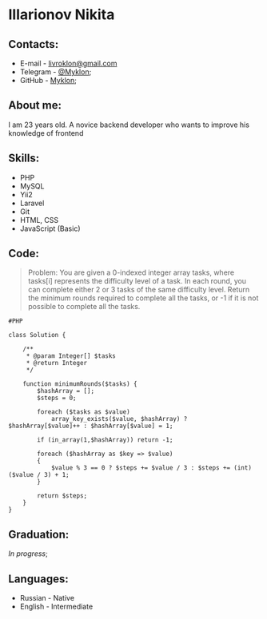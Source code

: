 # Illarionov Nikita
## Contacts: 
  * E-mail - livroklon@gmail.com
  * Telegram - [@Myklon](https://t.me/Myklon);
  * GitHub - [Myklon](https://github.com/Myklon);

## About me:
I am 23 years old. A novice backend developer who wants to improve his knowledge of frontend

## Skills:
* PHP
* MySQL
* Yii2
* Laravel
* Git
* HTML, CSS
* JavaScript (Basic)

## Code:
> Problem: You are given a 0-indexed integer array tasks, where tasks[i] represents the difficulty level of a task. In each round, you can complete either 2 or 3 tasks of the same difficulty level.
Return the minimum rounds required to complete all the tasks, or -1 if it is not possible to complete all the tasks.
```
#PHP

class Solution {

    /**
     * @param Integer[] $tasks
     * @return Integer
     */
     
    function minimumRounds($tasks) {
        $hashArray = [];
        $steps = 0;
        
        foreach ($tasks as $value)
            array_key_exists($value, $hashArray) ? $hashArray[$value]++ : $hashArray[$value] = 1;
        
        if (in_array(1,$hashArray)) return -1;

        foreach ($hashArray as $key => $value)
        {
            $value % 3 == 0 ? $steps += $value / 3 : $steps += (int)($value / 3) + 1;
        }
        
        return $steps;
    }
}
```
## Graduation:
*In progress*;

## Languages:
* Russian - Native
* English - Intermediate

